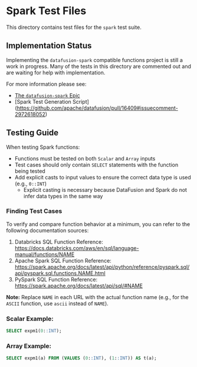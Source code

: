 <!---
  Licensed to the Apache Software Foundation (ASF) under one
  or more contributor license agreements.  See the NOTICE file
  distributed with this work for additional information
  regarding copyright ownership.  The ASF licenses this file
  to you under the Apache License, Version 2.0 (the
  "License"); you may not use this file except in compliance
  with the License.  You may obtain a copy of the License at

    http://www.apache.org/licenses/LICENSE-2.0

  Unless required by applicable law or agreed to in writing,
  software distributed under the License is distributed on an
  "AS IS" BASIS, WITHOUT WARRANTIES OR CONDITIONS OF ANY
  KIND, either express or implied.  See the License for the
  specific language governing permissions and limitations
  under the License.
-->

# Spark Test Files

This directory contains test files for the `spark` test suite.

## Implementation Status

Implementing the `datafusion-spark` compatible functions project is still a work in progress.
Many of the tests in this directory are commented out and are waiting for help with implementation.

For more information please see:
* [The `datafusion-spark` Epic](https://github.com/apache/datafusion/issues/15914)
* [Spark Test Generation Script] (https://github.com/apache/datafusion/pull/16409#issuecomment-2972618052)

## Testing Guide

When testing Spark functions:

- Functions must be tested on both `Scalar` and `Array` inputs
- Test cases should only contain `SELECT` statements with the function being tested
- Add explicit casts to input values to ensure the correct data type is used (e.g., `0::INT`)
  - Explicit casting is necessary because DataFusion and Spark do not infer data types in the same way

### Finding Test Cases

To verify and compare function behavior at a minimum, you can refer to the following documentation sources:

1. Databricks SQL Function Reference:
   https://docs.databricks.com/aws/en/sql/language-manual/functions/NAME
2. Apache Spark SQL Function Reference:
   https://spark.apache.org/docs/latest/api/python/reference/pyspark.sql/api/pyspark.sql.functions.NAME.html
3. PySpark SQL Function Reference:
   https://spark.apache.org/docs/latest/api/sql/#NAME

**Note:** Replace `NAME` in each URL with the actual function name (e.g., for the `ASCII` function, use `ascii` instead
of `NAME`).

### Scalar Example:

```sql
SELECT expm1(0::INT);
```

### Array Example:

```sql
SELECT expm1(a) FROM (VALUES (0::INT), (1::INT)) AS t(a);
```
